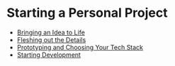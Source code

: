 # Starting a Personal Project
- [Bringing an Idea to Life](https://github.com/HackBinghamton/IntroToProgrammingWorkshop/blob/master/IdeaToProject.md)
- [Fleshing out the Details](https://github.com/HackBinghamton/IntroToProgrammingWorkshop/blob/master/FleshingOutTheDetails.md)
- [Prototyping and Choosing Your Tech Stack](https://github.com/HackBinghamton/IntroToProgrammingWorkshop/blob/master/ChoosingTechnologiesAndPrototyping.md)
- [Starting Development](https://github.com/HackBinghamton/IntroToProgrammingWorkshop/blob/master/StartingDevelopment.md)

